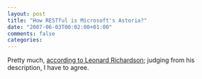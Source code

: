 ```yaml
---
layout: post
title: "How RESTful is Microsoft's Astoria?"
date: "2007-06-03T00:02:00+01:00"
comments: false
categories: 
---
```


<p>Pretty much, <a href="http://www.crummy.com/2007/06/01/1">according to Leonard Richardson</a>; judging from his description, I have to agree.</p>


